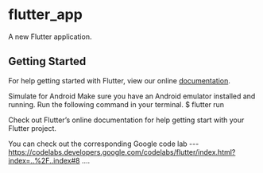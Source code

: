 # flutter_app

A new Flutter application.

## Getting Started

For help getting started with Flutter, view our online
[documentation](https://flutter.io/).



Simulate for Android
Make sure you have an Android emulator installed and running.
Run the following command in your terminal.
$ flutter run


Check out Flutter’s online documentation for help getting start with your Flutter project.

You can check out the corresponding Google code lab ---  https://codelabs.developers.google.com/codelabs/flutter/index.html?index=..%2F..index#8 ....
